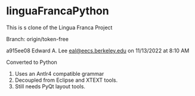 # linguaFrancaPython

This is s clone of the Lingua Franca Project 

Branch: origin/token-free

a915ee08 Edward A. Lee <eal@eecs.berkeley.edu> on 11/13/2022 at 8:10 AM

Converted to Python
1) Uses an Antlr4 compatible grammar
2) Decoupled from Eclipse and XTEXT tools.
3) Still needs PyQt layout tools. 
